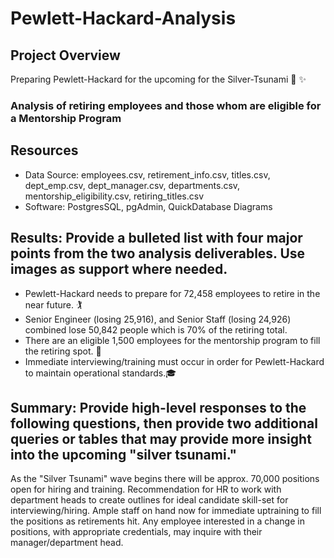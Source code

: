 # Pewlett-Hackard-Analysis

## Project Overview
Preparing Pewlett-Hackard for the upcoming for the Silver-Tsunami :older_adult:	:sparkles:
### Analysis of retiring employees and those whom are eligible for a Mentorship Program

## Resources
- Data Source: employees.csv, retirement_info.csv, titles.csv, dept_emp.csv, dept_manager.csv, departments.csv, mentorship_eligibility.csv, retiring_titles.csv
- Software: PostgresSQL, pgAdmin, QuickDatabase Diagrams

## Results: Provide a bulleted list with four major points from the two analysis deliverables. Use images as support where needed.
- Pewlett-Hackard needs to prepare for 72,458 employees to retire in the near future. :golfing: 
- Senior Engineer (losing 25,916), and Senior Staff (losing 24,926) combined lose 50,842 people which is 70% of the retiring total.
- There are an eligible 1,500 employees for the mentorship program to fill the retiring spot. :card_index:
- Immediate interviewing/training must occur in order for Pewlett-Hackard to maintain operational standards.:mortar_board:

## Summary: Provide high-level responses to the following questions, then provide two additional queries or tables that may provide more insight into the upcoming "silver tsunami."
As the "Silver Tsunami" wave begins there will be approx. 70,000 positions open for hiring and training. Recommendation for HR to work with department heads to create outlines for ideal candidate skill-set for interviewing/hiring.
Ample staff on hand now for immediate uptraining to fill the positions as retirements hit.
Any employee interested in a change in positions, with appropriate credentials, may inquire with their manager/department head.




